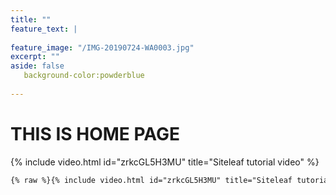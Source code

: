 ```yaml
---
title: ""
feature_text: |
  
feature_image: "/IMG-20190724-WA0003.jpg"
excerpt: ""
aside: false
   background-color:powderblue
 
---
```

<h1>THIS IS HOME PAGE</h1>

{% include video.html id="zrkcGL5H3MU" title="Siteleaf tutorial video" %}

``` html
{% raw %}{% include video.html id="zrkcGL5H3MU" title="Siteleaf tutorial video" %}{% endraw %}
```

